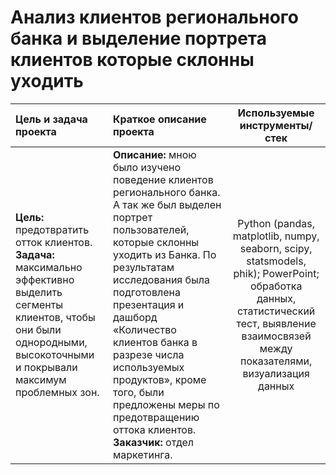 # <div class="alert alert-info">Анализ клиентов регионального банка и выделение портрета клиентов которые склонны уходить</div>


 Цель и задача проекта | Краткое описание проекта | Используемые инструменты/стек
:----------------------|:-------------------------|:-----------------------------:
**Цель:** предотвратить отток клиентов. <br> **Задача:** максимально эффективно выделить сегменты клиентов, чтобы они были однородными, высокоточными и покрывали максимум проблемных зон. | **Описание:** мною было изучено поведение клиентов регионального банка. А так же был выделен портрет пользователей, которые склонны уходить из Банка. По результатам исследования была подготовлена презентация и дашборд «Количество клиентов банка в разрезе числа используемых продуктов», кроме того, были предложены меры по предотвращению оттока клиентов. <br> **Заказчик:** отдел маркетинга. <br> | Python (pandas, matplotlib, numpy, seaborn, scipy, statsmodels, phik); PowerPoint; обработка данных, статистический тест, выявление взаимосвязей между показателями, визуализация данных

